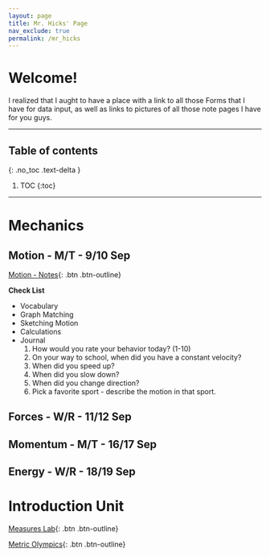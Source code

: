 ```yaml
---
layout: page
title: Mr. Hicks' Page
nav_exclude: true
permalink: /mr_hicks
---
```

# Welcome!
I realized that I aught to have a place with a link to all those Forms that I have for data input, as well as links to pictures of all those note pages I have for you guys.

---
## Table of contents
{: .no_toc .text-delta }

1. TOC
{:toc}

---

# Mechanics
## Motion - M/T - 9/10 Sep
[Motion - Notes](/mr-hicks-notes/1.1-motion.pdf){: .btn .btn-outline}

**Check List**
  * Vocabulary
  * Graph Matching
  * Sketching Motion
  * Calculations
  * Journal
      1. How would you rate your behavior today? (1-10)
      2. On your way to school, when did you have a constant velocity?
      3. When did you speed up?
      4. When did you slow down?
      5. When did you change direction?
      6. Pick a favorite sport - describe the motion in that sport.

## Forces - W/R - 11/12 Sep


## Momentum - M/T - 16/17 Sep

## Energy - W/R - 18/19 Sep


# Introduction Unit
[Measures Lab](https://forms.office.com/Pages/ResponsePage.aspx?id=2pNwzRMrok2198ZQP0iNs31cX8DUQ_xEjrOkTCSQz29URUtMVERZN1dITDdKREpPSTAxN1QyTUdFWC4u){: .btn .btn-outline}

[Metric Olympics](https://forms.office.com/Pages/ResponsePage.aspx?id=2pNwzRMrok2198ZQP0iNs31cX8DUQ_xEjrOkTCSQz29UQ0VORkhVQzhJTVVaRVhHT05QSUJEVE83OS4u){: .btn .btn-outline}